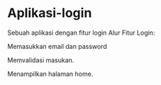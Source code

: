 # Aplikasi-login
Sebuah aplikasi dengan fitur login
Alur Fitur Login:

Memasukkan email dan password

Memvalidasi masukan.

Menampilkan halaman home.
